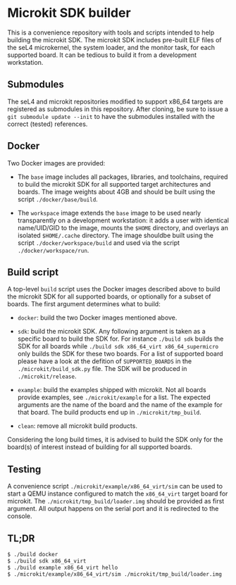 # Microkit SDK builder

This is a convenience repository with tools and scripts intended to
help building the microkit SDK. The microkit SDK includes pre-built
ELF files of the seL4 microkernel, the system loader, and the monitor
task, for each supported board. It can be tedious to build it from a
development workstation.

## Submodules

The seL4 and microkit repositories modified to support x86_64 targets
are registered as submodules in this repository. After cloning, be
sure to issue a `git submodule update --init` to have the submodules
installed with the correct (tested) references.

## Docker

Two Docker images are provided:

- The `base` image includes all packages, libraries, and toolchains,
  required to build the microkit SDK for all supported target
  architectures and boards. The image weights about 4GB and should be
  built using the script `./docker/base/build`.

- The `workspace` image extends the `base` image to be used nearly
  transparently on a development workstation: it adds a user with
  identical name/UID/GID to the image, mounts the `$HOME` directory,
  and overlays an isolated `$HOME/.cache` directory. The image
  shouldbe built using the script `./docker/workspace/build` and used
  via the script `./docker/workspace/run`.

## Build script

A top-level `build` script uses the Docker images described above to
build the microkit SDK for all supported boards, or optionally for a
subset of boards. The first argument determines what to build:

- `docker`: build the two Docker images mentioned above.

- `sdk`: build the microkit SDK. Any following argument is taken as a
  specific board to build the SDK for. For instance `./build sdk`
  builds the SDK for all boards while `./build sdk x86_64_virt
  x86_64_supermicro` only builds the SDK for these two boards. For a
  list of supported board please have a look at the defition of
  `SUPPORTED_BOARDS` in the `./microkit/build_sdk.py` file. The SDK will
  be produced in `./microkit/release`.

- `example`: build the examples shipped with microkit. Not all boards
  provide examples, see `./microkit/example` for a list. The expected
  arguments are the name of the board and the name of the example for
  that board. The build products end up in `./microkit/tmp_build`.

- `clean`: remove all microkit build products.

Considering the long build times, it is advised to build the SDK only
for the board(s) of interest instead of building for all supported
boards.

## Testing

A convenience script `./microkit/example/x86_64_virt/sim` can be used to
start a QEMU instance configured to match the `x86_64_virt` target
board for microkit. The `./microkit/tmp_build/loader.img` should be
provided as first argument. All output happens on the serial port and
it is redirected to the console.

## TL;DR

```sh
$ ./build docker
$ ./build sdk x86_64_virt
$ ./build example x86_64_virt hello
$ ./microkit/example/x86_64_virt/sim ./microkit/tmp_build/loader.img
```
